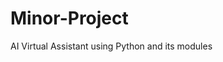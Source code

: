 # Minor-Project
AI Virtual Assistant using Python and its modules
<a href="https://github1s.com/mdfaisalkhan/Minor-Project"><img src="https://cdn.dribbble.com/users/2011679/screenshots/5816471/____2.gif" alt=""></a>
